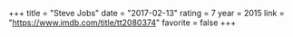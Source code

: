 +++
title = "Steve Jobs"
date = "2017-02-13"
rating = 7
year = 2015
link = "https://www.imdb.com/title/tt2080374"
favorite = false
+++

